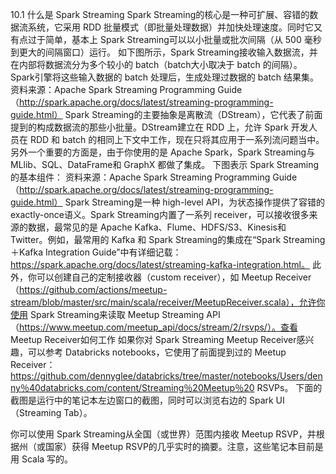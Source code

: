
10.1 什么是 Spark Streaming
Spark Streaming的核心是一种可扩展、容错的数据流系统，它采用 RDD 批量模式（即批量处理数据）并加快处理速度。同时它又有点过于简单，基本上 Spark Streaming可以以小批量或批次间隔（从 500 毫秒到更大的间隔窗口）运行。
如下图所示，Spark Streaming接收输入数据流，并在内部将数据流分为多个较小的 batch（batch大小取决于 batch 的间隔）。Spark引擎将这些输入数据的 batch 处理后，生成处理过数据的 batch 结果集。
资料来源：Apache Spark Streaming Programming Guide（http://spark.apache.org/docs/latest/streaming-programming-guide.html）
Spark Streaming的主要抽象是离散流（DStream），它代表了前面提到的构成数据流的那些小批量。DStream建立在 RDD 上，允许 Spark 开发人员在 RDD 和 batch 的相同上下文中工作，现在只将其应用于一系列流问题当中。另外一个重要的方面是，由于你使用的是 Apache Spark，Spark Streaming与 MLlib、SQL、DataFrame和 GraphX 都做了集成。
下图表示 Spark Streaming的基本组件：
资料来源：Apache Spark Streaming Programming Guide（http://spark.apache.org/docs/latest/streaming-programming-guide.html）
Spark Streaming是一种 high-level API，为状态操作提供了容错的 exactly-once语义。Spark Streaming内置了一系列 receiver，可以接收很多来源的数据，最常见的是 Apache Kafka、Flume、HDFS/S3、Kinesis和 Twitter。例如，最常用的 Kafka 和 Spark Streaming的集成在“Spark Streaming＋Kafka Integration Guide”中有详细记载：https://spark.apache.org/docs/latest/streaming-kafka-integration.html。
此外，你可以创建自己的定制接收器（custom receiver），如 Meetup Receiver（https://github.com/actions/meetup-stream/blob/master/src/main/scala/receiver/MeetupReceiver.scala），允许你使用 Spark Streaming来读取 Meetup Streaming API（https://www.meetup.com/meetup_api/docs/stream/2/rsvps/）。查看 Meetup Receiver如何工作
如果你对 Spark Streaming Meetup Receiver感兴趣，可以参考 Databricks notebooks，它使用了前面提到过的 Meetup Receiver：https://github.com/dennyglee/databricks/tree/master/notebooks/Users/denny％40databricks.com/content/Streaming％20Meetup％20 RSVPs。
下面的截图是运行中的笔记本左边窗口的截图，同时可以浏览右边的 Spark UI（Streaming Tab）。

你可以使用 Spark Streaming从全国（或世界）范围内接收 Meetup RSVP，并根据州（或国家）获得 Meetup RSVP的几乎实时的摘要。注意，这些笔记本目前是用 Scala 写的。

